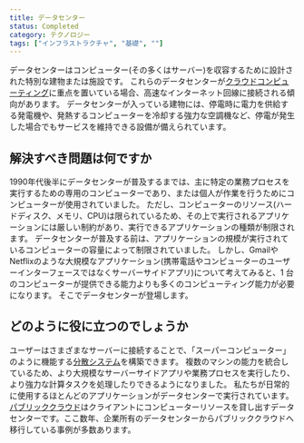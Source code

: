 ```yaml
---
title: データセンター
status: Completed
category: テクノロジー
tags: ["インフラストラクチャ", "基礎", ""]
---
```


データセンターはコンピューター(その多くはサーバー)を収容するために設計された特別な建物または施設です。
これらのデータセンターが[クラウドコンピューティング](/ja/cloud-computing/)に重点を置いている場合、高速なインターネット回線に接続される傾向があります。
データセンターが入っている建物には、停電時に電力を供給する発電機や、発熱するコンピューターを冷却する強力な空調機など、停電が発生した場合でもサービスを維持できる設備が備えられています。

## 解決すべき問題は何ですか

1990年代後半にデータセンターが普及するまでは、主に特定の業務プロセスを実行するための専用のコンピューターであり、または個人が作業を行うためにコンピューターが使用されていました。
ただし、コンピューターのリソース(ハードディスク、メモリ、CPU)は限られているため、その上で実行されるアプリケーションには厳しい制約があり、実行できるアプリケーションの種類が制限されます。
データセンターが普及する前は、アプリケーションの規模が実行されているコンピューターの容量によって制限されていました。
しかし、GmailやNetflixのような大規模なアプリケーション(携帯電話やコンピューターのユーザーインターフェースではなくサーバーサイドアプリ)について考えてみると、1 台のコンピューターが提供できる能力よりも多くのコンピューティング能力が必要になります。
そこでデータセンターが登場します。

## どのように役に立つのでしょうか

ユーザーはさまざまなサーバーに接続することで、「スーパーコンピューター」のように機能する[分散システム](/ja/distributed-systems/)を構築できます。
複数のマシンの能力を統合しているため、より大規模なサーバーサイドアプリや業務プロセスを実行したり、より強力な計算タスクを処理したりできるようになりました。
私たちが日常的に使用するほとんどのアプリケーションがデータセンターで実行されています。
[パブリッククラウド](/ja/cloud-computing/)はクライアントにコンピューターリソースを貸し出すデータセンターです。ここ数年、企業所有のデータセンターからパブリッククラウドへ移行している事例が多数あります。
